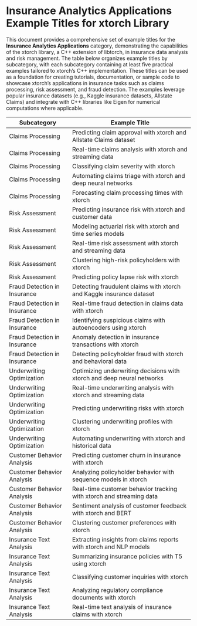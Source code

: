 # Insurance Analytics Applications Example Titles for xtorch Library

This document provides a comprehensive set of example titles for the **Insurance Analytics Applications** category, demonstrating the capabilities of the xtorch library, a C++ extension of libtorch, in insurance data analysis and risk management. The table below organizes example titles by subcategory, with each subcategory containing at least five practical examples tailored to xtorch’s C++ implementation. These titles can be used as a foundation for creating tutorials, documentation, or sample code to showcase xtorch’s applications in insurance tasks such as claims processing, risk assessment, and fraud detection. The examples leverage popular insurance datasets (e.g., Kaggle insurance datasets, Allstate Claims) and integrate with C++ libraries like Eigen for numerical computations where applicable.

| **Subcategory**                     | **Example Title**                                                                 |
|-------------------------------------|-----------------------------------------------------------------------------------|
| Claims Processing                  | Predicting claim approval with xtorch and Allstate Claims dataset                 |
| Claims Processing                  | Real-time claims analysis with xtorch and streaming data                         |
| Claims Processing                  | Classifying claim severity with xtorch                                           |
| Claims Processing                  | Automating claims triage with xtorch and deep neural networks                     |
| Claims Processing                  | Forecasting claim processing times with xtorch                                    |
| Risk Assessment                    | Predicting insurance risk with xtorch and customer data                           |
| Risk Assessment                    | Modeling actuarial risk with xtorch and time series models                        |
| Risk Assessment                    | Real-time risk assessment with xtorch and streaming data                         |
| Risk Assessment                    | Clustering high-risk policyholders with xtorch                                    |
| Risk Assessment                    | Predicting policy lapse risk with xtorch                                         |
| Fraud Detection in Insurance       | Detecting fraudulent claims with xtorch and Kaggle insurance dataset              |
| Fraud Detection in Insurance       | Real-time fraud detection in claims data with xtorch                              |
| Fraud Detection in Insurance       | Identifying suspicious claims with autoencoders using xtorch                      |
| Fraud Detection in Insurance       | Anomaly detection in insurance transactions with xtorch                           |
| Fraud Detection in Insurance       | Detecting policyholder fraud with xtorch and behavioral data                      |
| Underwriting Optimization           | Optimizing underwriting decisions with xtorch and deep neural networks            |
| Underwriting Optimization           | Real-time underwriting analysis with xtorch and streaming data                   |
| Underwriting Optimization           | Predicting underwriting risks with xtorch                                         |
| Underwriting Optimization           | Clustering underwriting profiles with xtorch                                      |
| Underwriting Optimization           | Automating underwriting with xtorch and historical data                           |
| Customer Behavior Analysis         | Predicting customer churn in insurance with xtorch                                |
| Customer Behavior Analysis         | Analyzing policyholder behavior with sequence models in xtorch                    |
| Customer Behavior Analysis         | Real-time customer behavior tracking with xtorch and streaming data              |
| Customer Behavior Analysis         | Sentiment analysis of customer feedback with xtorch and BERT                      |
| Customer Behavior Analysis         | Clustering customer preferences with xtorch                                       |
| Insurance Text Analysis            | Extracting insights from claims reports with xtorch and NLP models                |
| Insurance Text Analysis            | Summarizing insurance policies with T5 using xtorch                               |
| Insurance Text Analysis            | Classifying customer inquiries with xtorch                                        |
| Insurance Text Analysis            | Analyzing regulatory compliance documents with xtorch                             |
| Insurance Text Analysis            | Real-time text analysis of insurance claims with xtorch                           |